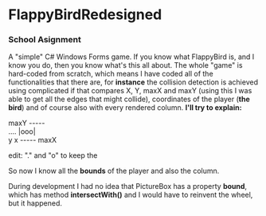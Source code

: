 # FlappyBirdRedesigned
### School Asignment  

A "simple" C# Windows Forms game. If you know what FlappyBird is, and I know you do, then you know what's this all about.
The whole "game" is hard-coded from scratch, which means I have coded all of the functionalities that there are, for **instance** the collision detection is achieved using complicated if that compares X, Y, maxX and maxY (using this I was able to get all the edges that might collide), coordinates of the player (**the bird**) and of course also with every rendered column. **I'll try to explain:** 
  
maxY -----     
.... |ooo|      
y x  ----- maxX     
      
 
edit: "." and "o" to keep the 
   
So now I know all the **bounds** of the player and also the column. 
  
During development I had no idea that PictureBox has a property **bound**, which has method **intersectWith()** and I would have to reinvent the wheel, but it happened.
  

